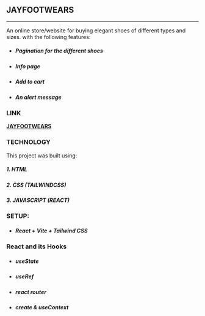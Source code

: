 ## JAYFOOTWEARS

---

An online store/website for buying elegant shoes of different types and sizes.
with the following features:

- ##### Pagination for the different shoes

- ##### Info page

- ##### Add to cart

- ##### An alert message

### LINK

**[JAYFOOTWEARS](https://jayfootwears.netlify.app)**

### TECHNOLOGY

This project was built using:

##### 1. HTML

##### 2. CSS (TAILWINDCSS)

##### 3. JAVASCRIPT (REACT)

### SETUP:

- ##### React + Vite + Tailwind CSS

### React and its Hooks

- ##### useState

- ##### useRef

- ##### react router

- ##### create & useContext
